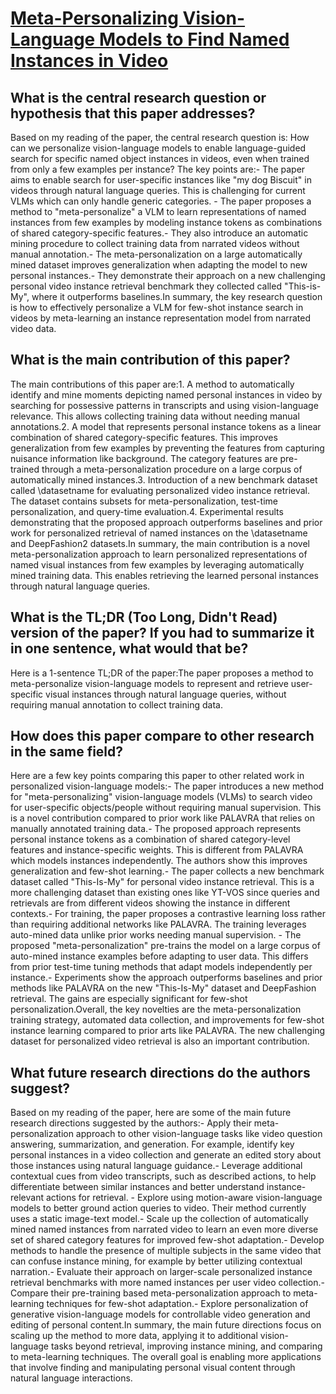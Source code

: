 # [Meta-Personalizing Vision-Language Models to Find Named Instances in   Video](https://arxiv.org/abs/2306.10169)

## What is the central research question or hypothesis that this paper addresses?

Based on my reading of the paper, the central research question is: How can we personalize vision-language models to enable language-guided search for specific named object instances in videos, even when trained from only a few examples per instance?  The key points are:- The paper aims to enable search for user-specific instances like "my dog Biscuit" in videos through natural language queries. This is challenging for current VLMs which can only handle generic categories. - The paper proposes a method to "meta-personalize" a VLM to learn representations of named instances from few examples by modeling instance tokens as combinations of shared category-specific features.- They also introduce an automatic mining procedure to collect training data from narrated videos without manual annotation.- The meta-personalization on a large automatically mined dataset improves generalization when adapting the model to new personal instances.- They demonstrate their approach on a new challenging personal video instance retrieval benchmark they collected called "This-is-My", where it outperforms baselines.In summary, the key research question is how to effectively personalize a VLM for few-shot instance search in videos by meta-learning an instance representation model from narrated video data.


## What is the main contribution of this paper?

The main contributions of this paper are:1. A method to automatically identify and mine moments depicting named personal instances in video by searching for possessive patterns in transcripts and using vision-language relevance. This allows collecting training data without needing manual annotations.2. A model that represents personal instance tokens as a linear combination of shared category-specific features. This improves generalization from few examples by preventing the features from capturing nuisance information like background. The category features are pre-trained through a meta-personalization procedure on a large corpus of automatically mined instances.3. Introduction of a new benchmark dataset called \datasetname for evaluating personalized video instance retrieval. The dataset contains subsets for meta-personalization, test-time personalization, and query-time evaluation.4. Experimental results demonstrating that the proposed approach outperforms baselines and prior work for personalized retrieval of named instances on the \datasetname and DeepFashion2 datasets.In summary, the main contribution is a novel meta-personalization approach to learn personalized representations of named visual instances from few examples by leveraging automatically mined training data. This enables retrieving the learned personal instances through natural language queries.


## What is the TL;DR (Too Long, Didn't Read) version of the paper? If you had to summarize it in one sentence, what would that be?

Here is a 1-sentence TL;DR of the paper:The paper proposes a method to meta-personalize vision-language models to represent and retrieve user-specific visual instances through natural language queries, without requiring manual annotation to collect training data.


## How does this paper compare to other research in the same field?

Here are a few key points comparing this paper to other related work in personalized vision-language models:- The paper introduces a new method for "meta-personalizing" vision-language models (VLMs) to search video for user-specific objects/people without requiring manual supervision. This is a novel contribution compared to prior work like PALAVRA that relies on manually annotated training data.- The proposed approach represents personal instance tokens as a combination of shared category-level features and instance-specific weights. This is different from PALAVRA which models instances independently. The authors show this improves generalization and few-shot learning.- The paper collects a new benchmark dataset called "This-Is-My" for personal video instance retrieval. This is a more challenging dataset than existing ones like YT-VOS since queries and retrievals are from different videos showing the instance in different contexts.- For training, the paper proposes a contrastive learning loss rather than requiring additional networks like PALAVRA. The training leverages auto-mined data unlike prior works needing manual supervision. - The proposed "meta-personalization" pre-trains the model on a large corpus of auto-mined instance examples before adapting to user data. This differs from prior test-time tuning methods that adapt models independently per instance.- Experiments show the approach outperforms baselines and prior methods like PALAVRA on the new "This-Is-My" dataset and DeepFashion retrieval. The gains are especially significant for few-shot personalization.Overall, the key novelties are the meta-personalization training strategy, automated data collection, and improvements for few-shot instance learning compared to prior arts like PALAVRA. The new challenging dataset for personalized video retrieval is also an important contribution.


## What future research directions do the authors suggest?

Based on my reading of the paper, here are some of the main future research directions suggested by the authors:- Apply their meta-personalization approach to other vision-language tasks like video question answering, summarization, and generation. For example, identify key personal instances in a video collection and generate an edited story about those instances using natural language guidance.- Leverage additional contextual cues from video transcripts, such as described actions, to help differentiate between similar instances and better understand instance-relevant actions for retrieval. - Explore using motion-aware vision-language models to better ground action queries to video. Their method currently uses a static image-text model.- Scale up the collection of automatically mined named instances from narrated video to learn an even more diverse set of shared category features for improved few-shot adaptation.- Develop methods to handle the presence of multiple subjects in the same video that can confuse instance mining, for example by better utilizing contextual narration.- Evaluate their approach on larger-scale personalized instance retrieval benchmarks with more named instances per user video collection.- Compare their pre-training based meta-personalization approach to meta-learning techniques for few-shot adaptation.- Explore personalization of generative vision-language models for controllable video generation and editing of personal content.In summary, the main future directions focus on scaling up the method to more data, applying it to additional vision-language tasks beyond retrieval, improving instance mining, and comparing to meta-learning techniques. The overall goal is enabling more applications that involve finding and manipulating personal visual content through natural language interactions.

